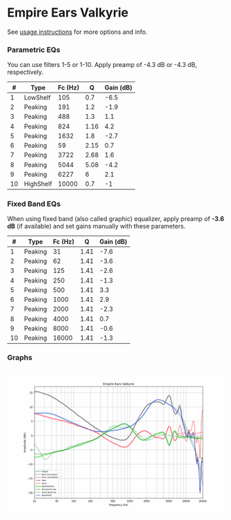 # Empire Ears Valkyrie
See [usage instructions](https://github.com/jaakkopasanen/AutoEq#usage) for more options and info.

### Parametric EQs
You can use filters 1-5 or 1-10. Apply preamp of -4.3 dB or -4.3 dB, respectively.

|   # | Type      |   Fc (Hz) |    Q |   Gain (dB) |
|-----|-----------|-----------|------|-------------|
|   1 | LowShelf  |       105 | 0.7  |        -6.5 |
|   2 | Peaking   |       191 | 1.2  |        -1.9 |
|   3 | Peaking   |       488 | 1.3  |         1.1 |
|   4 | Peaking   |       824 | 1.16 |         4.2 |
|   5 | Peaking   |      1632 | 1.8  |        -2.7 |
|   6 | Peaking   |        59 | 2.15 |         0.7 |
|   7 | Peaking   |      3722 | 2.68 |         1.6 |
|   8 | Peaking   |      5044 | 5.08 |        -4.2 |
|   9 | Peaking   |      6227 | 6    |         2.1 |
|  10 | HighShelf |     10000 | 0.7  |        -1   |

### Fixed Band EQs
When using fixed band (also called graphic) equalizer, apply preamp of **-3.6 dB** (if available) and set gains manually with these parameters.

|   # | Type    |   Fc (Hz) |    Q |   Gain (dB) |
|-----|---------|-----------|------|-------------|
|   1 | Peaking |        31 | 1.41 |        -7.6 |
|   2 | Peaking |        62 | 1.41 |        -3.6 |
|   3 | Peaking |       125 | 1.41 |        -2.6 |
|   4 | Peaking |       250 | 1.41 |        -1.3 |
|   5 | Peaking |       500 | 1.41 |         3.3 |
|   6 | Peaking |      1000 | 1.41 |         2.9 |
|   7 | Peaking |      2000 | 1.41 |        -2.3 |
|   8 | Peaking |      4000 | 1.41 |         0.7 |
|   9 | Peaking |      8000 | 1.41 |        -0.6 |
|  10 | Peaking |     16000 | 1.41 |        -1.3 |

### Graphs
![](./Empire%20Ears%20Valkyrie.png)
